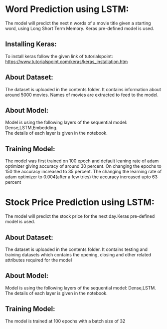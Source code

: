 # Word Prediction using LSTM:
The model will predict the next n words of a movie title given a starting word, using Long Short Term Memory.
Keras pre-defined model is used.
## Installing Keras:
To install keras follow the given link of tutorialspoint: 
https://www.tutorialspoint.com/keras/keras_installation.htm
## About Dataset:
The dataset is uploaded in the contents folder. It contains information about around 5000 movies. Names of movies are extracted to feed to the model.
## About Model:
Model is using the following layers of the sequential model: Dense,LSTM,Embedding.<br>
The details of each layer is given in the notebook.

## Training Model:

The model was first trained on 100 epoch and default leaning rate of adam optimizer giving accuracy of around 30 percent. On changing the epochs to 150 the accuracy increased to 35 percent. The changing the learning rate of adam optimizer to 0.004(after a few tries) the accuracy increased upto 63 percent


# Stock Price Prediction using LSTM:
The model will predict the stock price for the next day.Keras pre-defined model is used.

## About Dataset:
The dataset is uploaded in the contents folder. It contains testing and training datasets which contains the opening, closing and other related attributes required for the model
## About Model:
Model is using the following layers of the sequential model: Dense,LSTM.<br>
The details of each layer is given in the notebook.

## Training Model:
The model is trained at 100 epochs with a batch size of 32




